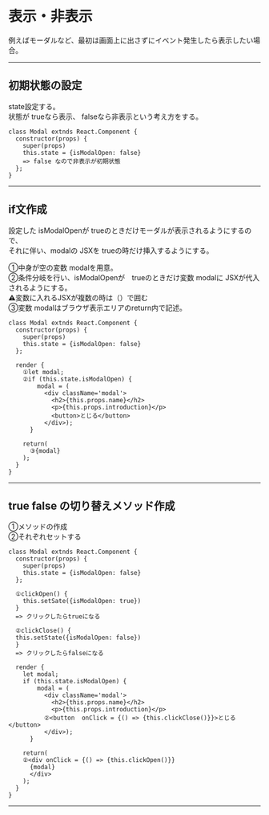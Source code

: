 # 表示・非表示
例えばモーダルなど、最初は画面上に出さずにイベント発生したら表示したい場合。
***

## 初期状態の設定
state設定する。    
状態が trueなら表示、 falseなら非表示という考え方をする。
~~~
class Modal extnds React.Component {
  constructor(props) {
    super(props)
    this.state = {isModalOpen: false}
    => false なので非表示が初期状態
  };
}
~~~
***

## if文作成
設定した isModalOpenが trueのときだけモーダルが表示されるようにするので、    
それに伴い、modalの JSXを trueの時だけ挿入するようにする。
    
①中身が空の変数 modalを用意。    
②条件分岐を行い、isModalOpenが　trueのときだけ変数 modalに JSXが代入されるようにする。    
⚠️変数に入れるJSXが複数の時は（）で囲む    
③変数 modalはブラウザ表示エリアのreturn内で記述。
~~~
class Modal extnds React.Component {
  constructor(props) {
    super(props)
    this.state = {isModalOpen: false}
  };

  render {
    ①let modal;
    ②if (this.state.isModalOpen) {
        modal = (
          <div className='modal'>
            <h2>{this.props.name}</h2>
            <p>{this.props.introduction}</p>
            <button>とじる</button>
          </div>);
      }

    return(
      ③{modal}
    );
  }
}
~~~
***

## true false の切り替えメソッド作成
①メソッドの作成    
②それぞれセットする
~~~
class Modal extnds React.Component {
  constructor(props) {
    super(props)
    this.state = {isModalOpen: false}
  };

  ①clickOpen() {
    this.setSate({isModalOpen: true})
  }
  => クリックしたらtrueになる

  ②clickClose() {
  this.setState({isModalOpen: false})
  }
  => クリックしたらfalseになる

  render {
    let modal;
    if (this.state.isModalOpen) {
        modal = (
          <div className='modal'>
            <h2>{this.props.name}</h2>
            <p>{this.props.introduction}</p>
          ②<button  onClick = {() => {this.clickClose()}}>とじる</button>
          </div>);
      }

    return(
    ②<div onClick = {() => {this.clickOpen()}}
      {modal}
      </div>
    );
  }
}
~~~
***


